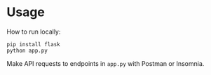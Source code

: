 # Usage

How to run locally:

```
pip install flask
python app.py
```

Make API requests to endpoints in `app.py` with Postman or Insomnia.
